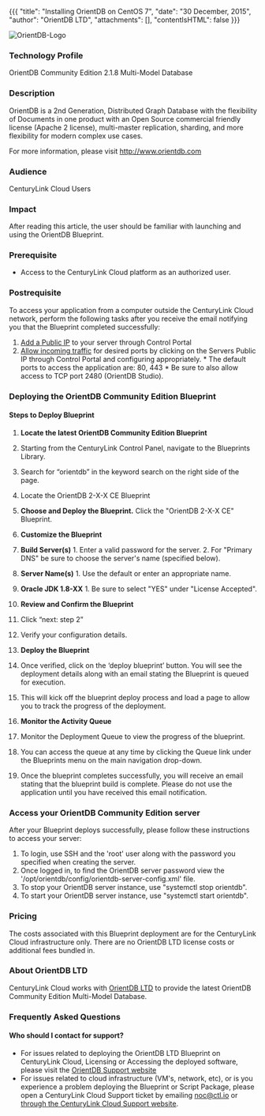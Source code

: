 {{{
  "title": "Installing OrientDB on CentOS 7",
  "date": "30 December, 2015",
  "author": "OrientDB LTD",
  "attachments": [],
  "contentIsHTML": false
}}}

![OrientDB-Logo](http://../../images/orientdb-logo.png)

### Technology Profile

OrientDB Community Edition 2.1.8 Multi-Model Database

### Description

OrientDB is a 2nd Generation, Distributed Graph Database with the flexibility of Documents in one product with an Open Source commercial friendly license (Apache 2 license), multi-master replication, sharding, and more flexibility for modern complex use cases.

For more information, please visit http://www.orientdb.com

### Audience
CenturyLink Cloud Users

### Impact
After reading this article, the user should be familiar with launching and using the OrientDB Blueprint.

### Prerequisite
- Access to the CenturyLink Cloud platform as an authorized user.

### Postrequisite
To access your application from a computer outside the CenturyLink Cloud network, perform the following tasks after you receive the email notifying you that the Blueprint completed successfully:
  1. [Add a Public IP](../Network/how-to-add-public-ip-to-virtual-machine.md) to your server through Control Portal
  2. [Allow incoming traffic](../Network/how-to-add-public-ip-to-virtual-machine.md) for desired ports by clicking on the Servers Public IP through Control Portal and configuring appropriately.
    * The default ports to access the application are: 80, 443
    * Be sure to also allow access to TCP port 2480 (OrientDB Studio).

### Deploying the OrientDB Community Edition Blueprint

#### Steps to Deploy Blueprint
1. **Locate the latest OrientDB Community Edition Blueprint**
  1. Starting from the CenturyLink Control Panel, navigate to the Blueprints Library.
  2. Search for “orientdb” in the keyword search on the right side of the page.
  3. Locate the OrientDB 2-X-X CE Blueprint

2. **Choose and Deploy the Blueprint.**
   Click the "OrientDB 2-X-X CE" Blueprint.

3. **Customize the Blueprint**
  1. **Build Server(s)**
    1. Enter a valid password for the server.
    2. For "Primary DNS" be sure to choose the server's name (specified below).

  2. **Server Name(s)**
    1. Use the default or enter an appropriate name.

  3. **Oracle JDK 1.8-XX**
    1. Be sure to select "YES" under "License Accepted".

4. **Review and Confirm the Blueprint**
  1. Click “next: step 2”
  2. Verify your configuration details.

5. **Deploy the Blueprint**
  1. Once verified, click on the ‘deploy blueprint’ button. You will see the deployment details along with an email stating the Blueprint is queued for execution.
  2. This will kick off the blueprint deploy process and load a page to allow you to track the progress of the deployment.

6. **Monitor the Activity Queue**
  1. Monitor the Deployment Queue to view the progress of the blueprint.
  2. You can access the queue at any time by clicking the Queue link under the Blueprints menu on the main navigation drop-down.
  3. Once the blueprint completes successfully, you will receive an email stating that the blueprint build is complete. Please do not use the application until you have received this email notification.

### Access your OrientDB Community Edition server
After your Blueprint deploys successfully, please follow these instructions to access your server:
  1. To login, use SSH and the 'root' user along with the password you specified when creating the server.
  2. Once logged in, to find the OrientDB server password view the '/opt/orientdb/config/orientdb-server-config.xml' file.
  3. To stop your OrientDB server instance, use "systemctl stop orientdb".
  4. To start your OrientDB server instance, use "systemctl start orientdb".


### Pricing
The costs associated with this Blueprint deployment are for the CenturyLink Cloud infrastructure only.  There are no OrientDB LTD license costs or additional fees bundled in.

### About OrientDB LTD
CenturyLink Cloud works with [OrientDB LTD](http://www.orientdb.com) to provide the latest OrientDB Community Edition Multi-Model Database.

### Frequently Asked Questions

#### Who should I contact for support?
* For issues related to deploying the OrientDB LTD Blueprint on CenturyLink Cloud, Licensing or Accessing the deployed software, please visit the [OrientDB Support website](http://www.orientdb.com/support)
* For issues related to cloud infrastructure (VM's, network, etc), or is you experience a problem deploying the Blueprint or Script Package, please open a CenturyLink Cloud Support ticket by emailing [noc@ctl.io](mailto:noc@ctl.io) or [through the CenturyLink Cloud Support website](https://t3n.zendesk.com/tickets/new).
